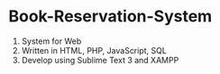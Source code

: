 # Book-Reservation-System
1. System for Web
2. Written in HTML, PHP, JavaScript, SQL
3. Develop using Sublime Text 3 and XAMPP 
